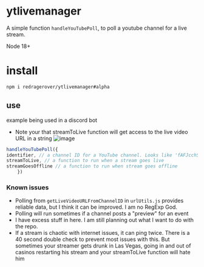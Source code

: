 # ytlivemanager

A simple function `handleYouTubePoll`, to poll a youtube channel for a live stream.

Node 18+

# install

`npm i redragerover/ytlivemanager#alpha`

## use
example being used in a discord bot
- Note your that streamToLive function will get access to the live video URL in a string
![image](https://user-images.githubusercontent.com/105608997/188329083-01253712-442e-43ba-ae87-7153ac784cbd.png)

```javascript 
handleYouTubePoll({
identifier, // a channel ID for a YouTube channel. Looks like 'fAFJcchSAFnASfq0'
streamToLive, // a function to run when a stream goes live
streamGoesOffline // a function to run when stream goes offline
    })
```

### Known issues
- Polling from `getLiveVideoURLFromChannelID` in `urlUtils.js` provides reliable data, but I think it can be improved. I am no RegExp God.
- Polling will run sometimes if a channel posts a "preview" for an event
- I have excess stuff in here. I am still planning out what I want to do with the repo.
- If a stream is chaotic with internet issues, it can ping twice. There is a 40 second double check to prevent most issues with this. But sometimes your streamer gets drunk in Las Vegas, going in and out of casinos restarting his stream and your streamToLive function will hate him
